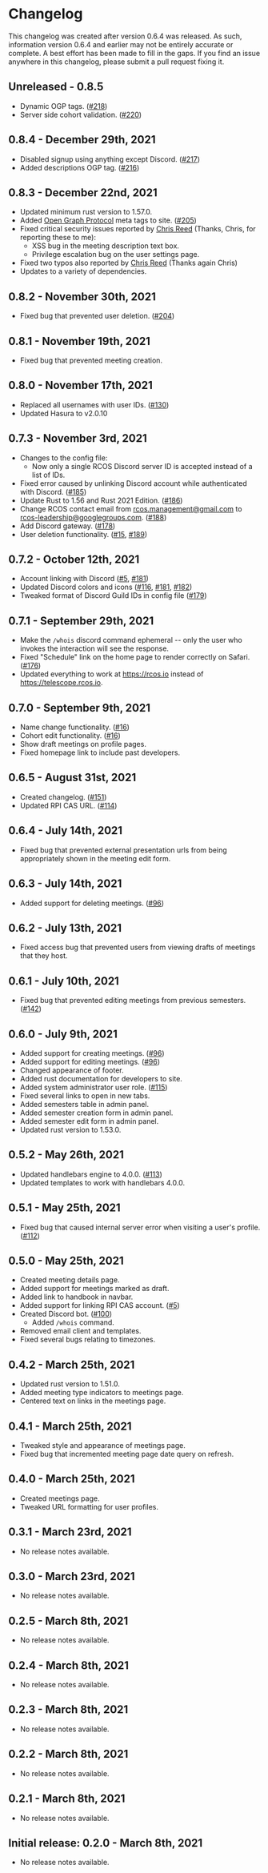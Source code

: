 # Changelog
This changelog was created after version 0.6.4 was released. As such, information
version 0.6.4 and earlier may not be entirely accurate or complete. A best effort 
has been made to fill in the gaps. If you find an issue anywhere in this changelog, 
please submit a pull request fixing it. 

## Unreleased - 0.8.5
- Dynamic OGP tags. ([#218])
- Server side cohort validation. ([#220])

## 0.8.4 - December 29th, 2021
- Disabled signup using anything except Discord. ([#217])
- Added descriptions OGP tag. ([#216]) 

## 0.8.3 - December 22nd, 2021
- Updated minimum rust version to 1.57.0. 
- Added [Open Graph Protocol](https://ogp.me/) meta tags to site. ([#205])
- Fixed critical security issues reported by [Chris Reed](https://github.com/cjreed121) (Thanks, Chris, for reporting these to me): 
  - XSS bug in the meeting description text box. 
  - Privilege escalation bug on the user settings page. 
- Fixed two typos also reported by [Chris Reed](https://github.com/cjreed121) (Thanks again Chris)
- Updates to a variety of dependencies. 

## 0.8.2 - November 30th, 2021
- Fixed bug that prevented user deletion. ([#204])

## 0.8.1 - November 19th, 2021
- Fixed bug that prevented meeting creation. 

## 0.8.0 - November 17th, 2021
- Replaced all usernames with user IDs. ([#130])
- Updated Hasura to v2.0.10 

## 0.7.3 - November 3rd, 2021
- Changes to the config file: 
  - Now only a single RCOS Discord server ID is accepted instead of a list of IDs.
- Fixed error caused by unlinking Discord account while authenticated with Discord. ([#185])
- Update Rust to 1.56 and Rust 2021 Edition. ([#186])
- Change RCOS contact email from rcos.management@gmail.com to rcos-leadership@googlegroups.com. ([#188])
- Add Discord gateway. ([#178])
- User deletion functionality. ([#15], [#189])

## 0.7.2 - October 12th, 2021
- Account linking with Discord ([#5], [#181])
- Updated Discord colors and icons ([#116], [#181], [#182]) 
- Tweaked format of Discord Guild IDs in config file ([#179])

## 0.7.1 - September 29th, 2021
- Make the `/whois` discord command ephemeral -- only the user who invokes the
  interaction will see the response.
- Fixed "Schedule" link on the home page to render correctly on Safari. ([#176])
- Updated everything to work at <https://rcos.io> instead of <https://telescope.rcos.io>. 

## 0.7.0 - September 9th, 2021
- Name change functionality. ([#16])
- Cohort edit functionality. ([#16])
- Show draft meetings on profile pages.
- Fixed homepage link to include past developers.

## 0.6.5 - August 31st, 2021
- Created changelog. ([#151])
- Updated RPI CAS URL. ([#114])

## 0.6.4 - July 14th, 2021
- Fixed bug that prevented external presentation urls from being appropriately shown 
  in the meeting edit form. 

## 0.6.3 - July 14th, 2021
- Added support for deleting meetings. ([#96])

## 0.6.2 - July 13th, 2021
- Fixed access bug that prevented users from viewing drafts of meetings that they host.

## 0.6.1 - July 10th, 2021
- Fixed bug that prevented editing meetings from previous semesters. ([#142])

## 0.6.0 - July 9th, 2021
- Added support for creating meetings. ([#96])
- Added support for editing meetings. ([#96])
- Changed appearance of footer. 
- Added rust documentation for developers to site. 
- Added system administrator user role. ([#115])
- Fixed several links to open in new tabs. 
- Added semesters table in admin panel. 
- Added semester creation form in admin panel.
- Added semester edit form in admin panel. 
- Updated rust version to 1.53.0.

## 0.5.2 - May 26th, 2021
- Updated handlebars engine to 4.0.0. ([#113])
- Updated templates to work with handlebars 4.0.0.

## 0.5.1 - May 25th, 2021
- Fixed bug that caused internal server error when visiting a user's profile. ([#112])

## 0.5.0 - May 25th, 2021
- Created meeting details page.
- Added support for meetings marked as draft.
- Added link to handbook in navbar.
- Added support for linking RPI CAS account. ([#5])
- Created Discord bot. ([#100])
    - Added `/whois` command.
- Removed email client and templates. 
- Fixed several bugs relating to timezones.

## 0.4.2 - March 25th, 2021
- Updated rust version to 1.51.0.
- Added meeting type indicators to meetings page. 
- Centered text on links in the meetings page.

## 0.4.1 - March 25th, 2021
- Tweaked style and appearance of meetings page.
- Fixed bug that incremented meeting page date query on refresh.

## 0.4.0 - March 25th, 2021
- Created meetings page.
- Tweaked URL formatting for user profiles.

## 0.3.1 - March 23rd, 2021
- No release notes available.

## 0.3.0 - March 23rd, 2021
- No release notes available.

## 0.2.5 - March 8th, 2021
- No release notes available.

## 0.2.4 - March 8th, 2021
- No release notes available.

## 0.2.3 - March 8th, 2021
- No release notes available.

## 0.2.2 - March 8th, 2021
- No release notes available.

## 0.2.1 - March 8th, 2021
- No release notes available.

## Initial release: 0.2.0 - March 8th, 2021
- No release notes available.

<!-- links -->
[#5]: https://github.com/rcos/Telescope/issues/5
[#15]: https://github.com/rcos/Telescope/issues/15
[#16]: https://github.com/rcos/Telescope/issues/16
[#96]: https://github.com/rcos/Telescope/issues/96
[#100]: https://github.com/rcos/Telescope/issues/100
[#112]: https://github.com/rcos/Telescope/issues/112
[#113]: https://github.com/rcos/Telescope/pull/113
[#114]: https://github.com/rcos/Telescope/issues/114
[#115]: https://github.com/rcos/Telescope/issues/115
[#116]: https://github.com/rcos/Telescope/issues/116
[#130]: https://github.com/rcos/Telescope/issues/130
[#142]: https://github.com/rcos/Telescope/issues/142
[#151]: https://github.com/rcos/Telescope/issues/151
[#176]: https://github.com/rcos/Telescope/pull/176
[#178]: https://github.com/rcos/Telescope/issues/178
[#179]: https://github.com/rcos/Telescope/pull/179
[#181]: https://github.com/rcos/Telescope/pull/181
[#182]: https://github.com/rcos/Telescope/pull/182
[#185]: https://github.com/rcos/Telescope/issues/185
[#186]: https://github.com/rcos/Telescope/pull/186
[#188]: https://github.com/rcos/Telescope/issues/188
[#189]: https://github.com/rcos/Telescope/pull/189
[#204]: https://github.com/rcos/Telescope/pull/204
[#205]: https://github.com/rcos/Telescope/pull/205
[#216]: https://github.com/rcos/Telescope/pull/216
[#217]: https://github.com/rcos/Telescope/pull/217
[#218]: https://github.com/rcos/Telescope/pull/218
[#220]: https://github.com/rcos/Telescope/pull/220

